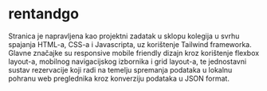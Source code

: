 # rentandgo

Stranica je napravljena kao projektni zadatak u sklopu kolegija u svrhu spajanja HTML-a, CSS-a i Javascripta, uz korištenje Tailwind frameworka. Glavne značajke su responsive mobile friendly dizajn kroz korištenje flexbox layout-a, mobilnog navigacijskog izbornika i grid layout-a, te jednostavni sustav rezervacije koji radi na temelju spremanja podataka u lokalnu pohranu web preglednika kroz konverziju podataka u JSON format.

